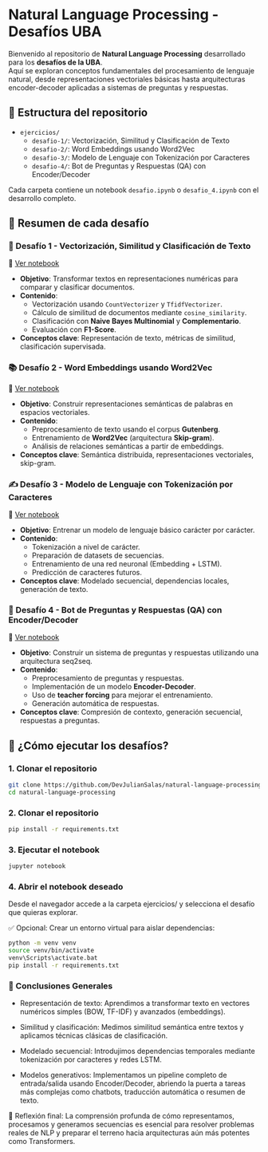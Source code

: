# Natural Language Processing - Desafíos UBA

Bienvenido al repositorio de **Natural Language Processing** desarrollado para los **desafíos de la UBA**.  
Aquí se exploran conceptos fundamentales del procesamiento de lenguaje natural, desde representaciones vectoriales básicas hasta arquitecturas encoder-decoder aplicadas a sistemas de preguntas y respuestas.

## 📂 Estructura del repositorio

- `ejercicios/`
  - `desafio-1/`: Vectorización, Similitud y Clasificación de Texto
  - `desafio-2/`: Word Embeddings usando Word2Vec
  - `desafio-3/`: Modelo de Lenguaje con Tokenización por Caracteres
  - `desafio-4/`: Bot de Preguntas y Respuestas (QA) con Encoder/Decoder

Cada carpeta contiene un notebook `desafio.ipynb` o `desafio_4.ipynb` con el desarrollo completo.

## 📖 Resumen de cada desafío

### 🧠 Desafío 1 - Vectorización, Similitud y Clasificación de Texto

🔗 [Ver notebook](https://github.com/DevJulianSalas/natural-language-processing/blob/main/ejercicios/desafio-1/desafio.ipynb)

- **Objetivo**: Transformar textos en representaciones numéricas para comparar y clasificar documentos.
- **Contenido**:
  - Vectorización usando `CountVectorizer` y `TfidfVectorizer`.
  - Cálculo de similitud de documentos mediante `cosine_similarity`.
  - Clasificación con **Naive Bayes Multinomial** y **Complementario**.
  - Evaluación con **F1-Score**.
- **Conceptos clave**: Representación de texto, métricas de similitud, clasificación supervisada.

### 📚 Desafío 2 - Word Embeddings usando Word2Vec

🔗 [Ver notebook](https://github.com/DevJulianSalas/natural-language-processing/blob/main/ejercicios/desafio-2/desafio.ipynb)

- **Objetivo**: Construir representaciones semánticas de palabras en espacios vectoriales.
- **Contenido**:
  - Preprocesamiento de texto usando el corpus **Gutenberg**.
  - Entrenamiento de **Word2Vec** (arquitectura **Skip-gram**).
  - Análisis de relaciones semánticas a partir de embeddings.
- **Conceptos clave**: Semántica distribuida, representaciones vectoriales, skip-gram.

### ✍️ Desafío 3 - Modelo de Lenguaje con Tokenización por Caracteres

🔗 [Ver notebook](https://github.com/DevJulianSalas/natural-language-processing/blob/main/ejercicios/desafio-3/desafio.ipynb)

- **Objetivo**: Entrenar un modelo de lenguaje básico carácter por carácter.
- **Contenido**:
  - Tokenización a nivel de carácter.
  - Preparación de datasets de secuencias.
  - Entrenamiento de una red neuronal (Embedding + LSTM).
  - Predicción de caracteres futuros.
- **Conceptos clave**: Modelado secuencial, dependencias locales, generación de texto.

### 🤖 Desafío 4 - Bot de Preguntas y Respuestas (QA) con Encoder/Decoder

🔗 [Ver notebook](https://github.com/DevJulianSalas/natural-language-processing/blob/main/ejercicios/desafio-4/desafio_4.ipynb)

- **Objetivo**: Construir un sistema de preguntas y respuestas utilizando una arquitectura seq2seq.
- **Contenido**:
  - Preprocesamiento de preguntas y respuestas.
  - Implementación de un modelo **Encoder-Decoder**.
  - Uso de **teacher forcing** para mejorar el entrenamiento.
  - Generación automática de respuestas.
- **Conceptos clave**: Compresión de contexto, generación secuencial, respuestas a preguntas.

## 🚀 ¿Cómo ejecutar los desafíos?

### 1. Clonar el repositorio

```bash
git clone https://github.com/DevJulianSalas/natural-language-processing.git
cd natural-language-processing
```

### 2. Clonar el repositorio
```bash
pip install -r requirements.txt
```

### 3. Ejecutar el notebook
```bash
jupyter notebook
```


### 4. Abrir el notebook deseado
Desde el navegador accede a la carpeta ejercicios/ y selecciona el desafío que quieras explorar.

✅ Opcional: Crear un entorno virtual para aislar dependencias:

```bash
python -m venv venv
source venv/bin/activate  
venv\Scripts\activate.bat  
pip install -r requirements.txt
```

### 🎯 Conclusiones Generales
- Representación de texto: Aprendimos a transformar texto en vectores numéricos simples (BOW, TF-IDF) y avanzados (embeddings).

- Similitud y clasificación: Medimos similitud semántica entre textos y aplicamos técnicas clásicas de clasificación.

- Modelado secuencial: Introdujimos dependencias temporales mediante tokenización por caracteres y redes LSTM.

- Modelos generativos: Implementamos un pipeline completo de entrada/salida usando Encoder/Decoder, abriendo la puerta a tareas más complejas como chatbots, traducción automática o resumen de texto.



🧠 Reflexión final: La comprensión profunda de cómo representamos, procesamos y generamos secuencias es esencial para resolver problemas reales de NLP y preparar el terreno hacia arquitecturas aún más potentes como Transformers.